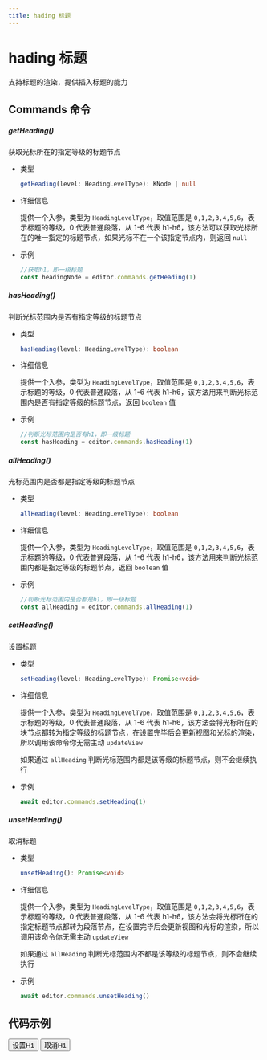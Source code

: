 ```yaml
---
title: hading 标题
---
```


# hading 标题

支持标题的渲染，提供插入标题的能力

## Commands 命令

##### getHeading()

获取光标所在的指定等级的标题节点

- 类型

  ```ts
  getHeading(level: HeadingLevelType): KNode | null
  ```

- 详细信息

  提供一个入参，类型为 `HeadingLevelType`，取值范围是 `0,1,2,3,4,5,6`，表示标题的等级，0 代表普通段落，从 1-6 代表 h1-h6，该方法可以获取光标所在的唯一指定的标题节点，如果光标不在一个该指定节点内，则返回 `null`

- 示例

  ```ts
  //获取h1，即一级标题
  const headingNode = editor.commands.getHeading(1)
  ```

##### hasHeading()

判断光标范围内是否有指定等级的标题节点

- 类型

  ```ts
  hasHeading(level: HeadingLevelType): boolean
  ```

- 详细信息

  提供一个入参，类型为 `HeadingLevelType`，取值范围是 `0,1,2,3,4,5,6`，表示标题的等级，0 代表普通段落，从 1-6 代表 h1-h6，该方法用来判断光标范围内是否有指定等级的标题节点，返回 `boolean` 值

- 示例

  ```ts
  //判断光标范围内是否有h1，即一级标题
  const hasHeading = editor.commands.hasHeading(1)
  ```

##### allHeading()

光标范围内是否都是指定等级的标题节点

- 类型

  ```ts
  allHeading(level: HeadingLevelType): boolean
  ```

- 详细信息

  提供一个入参，类型为 `HeadingLevelType`，取值范围是 `0,1,2,3,4,5,6`，表示标题的等级，0 代表普通段落，从 1-6 代表 h1-h6，该方法用来判断光标范围内都是指定等级的标题节点，返回 `boolean` 值

- 示例

  ```ts
  //判断光标范围内是否都是h1，即一级标题
  const allHeading = editor.commands.allHeading(1)
  ```

##### setHeading()

设置标题

- 类型

  ```ts
  setHeading(level: HeadingLevelType): Promise<void>
  ```

- 详细信息

  提供一个入参，类型为 `HeadingLevelType`，取值范围是 `0,1,2,3,4,5,6`，表示标题的等级，0 代表普通段落，从 1-6 代表 h1-h6，该方法会将光标所在的块节点都转为指定等级的标题节点，在设置完毕后会更新视图和光标的渲染，所以调用该命令你无需主动 `updateView`

  如果通过 `allHeading` 判断光标范围内都是该等级的标题节点，则不会继续执行

- 示例

  ```ts
  await editor.commands.setHeading(1)
  ```

##### unsetHeading()

取消标题

- 类型

  ```ts
  unsetHeading(): Promise<void>
  ```

- 详细信息

  提供一个入参，类型为 `HeadingLevelType`，取值范围是 `0,1,2,3,4,5,6`，表示标题的等级，0 代表普通段落，从 1-6 代表 h1-h6，该方法会将光标所在的指定标题节点都转为段落节点，在设置完毕后会更新视图和光标的渲染，所以调用该命令你无需主动 `updateView`

  如果通过 `allHeading` 判断光标范围内不都是该等级的标题节点，则不会继续执行

- 示例

  ```ts
  await editor.commands.unsetHeading()
  ```

## 代码示例

<div style="margin:0 0 10px 0">
  <button class="demo-button" @click="editor?.commands.setHeading(1)">设置H1</button>
  <button class="demo-button" @click="editor?.commands.unsetHeading(1)">取消H1</button>
</div>
<div ref="editorRef" style="width:100%;height:200px;"></div>

<script lang="ts" setup>
  import { useData } from 'vitepress'
  import { onMounted, watch, ref, onBeforeUnmount } from "vue"
  import { Editor } from "../../../lib/kaitify-core.es.js"

  const { isDark } = useData()
  const editorRef = ref<HtmlElement | undefined>()
  const editor = ref<Editor | undefined>()

  onMounted(async ()=>{
    editor.value = await Editor.configure({
      el: editorRef.value,
      value: '我是一段文本，我是一段文本，我是一段文本，我是一段文本，我是一段文本，我是一段文本，我是一段文本，我是一段文本',
      dark: isDark.value,
      placeholder:'请输入正文...'
    })
  })

  onBeforeUnmount(()=>{
    editor.value?.destroy()
  })

  watch(()=>isDark.value,newVal=>{
    if(editor.value){
        editor.value.setDark(isDark.value)
    }
  })
</script>
